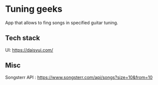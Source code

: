 # Tuning geeks

App that allows to fing songs in specified guitar tuning.

## Tech stack

UI: https://daisyui.com/

## Misc

Songsterr API :
https://www.songsterr.com/api/songs?size=10&from=10
